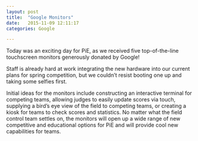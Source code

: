 ```yaml
---
layout: post
title:  "Google Monitors"
date:   2015-11-09 12:11:17
categories: Google

---
```

 Today was an exciting day for PiE, as we received five top-of-the-line touchscreen monitors generously donated by Google! 

 Staff is already hard at work integrating the new hardware into our current plans for spring competition, but we couldn’t resist booting one up and taking some selfies first.
 
 Initial ideas for the monitors include constructing an interactive terminal for competing teams, allowing judges to easily update scores via touch, supplying a bird’s eye view of the field to competing teams, or creating a kiosk for teams to check scores and statistics.  No matter what the field control team settles on, the monitors will open up a wide range of new competitive and educational options for PiE and will provide cool new capabilities for teams.
